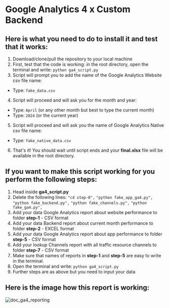 # Google Analytics 4 x Custom Backend

## Here is what you need to do to install it and test that it works:

1. Download/clone/pull the repository to your local machine
2. First, test that the code is working: in the root directory, open the terminal and write: `python ga4_script.py`
3. Script will prompt you to add the name of the Google Analytics Website csv file name:

- Type: `fake_data.csv`

4. Script will proceed and will ask you for the month and year:

- Type: `April` (or any other month but best to type the current month)
- Type: `2024` (or the current year)

5. Script will proceed and will ask you the name of Google Analytics Native csv file name:

- Type: `fake_native_data.csv`

6. That's it! You should wait until script ends and your **final.xlsx** file will be available in the root directory.

## If you want to make this script working for you perform the following steps:

1. Head inside **ga4_script.py**
2. Delete the following lines:
   ```"cd step-0",```
   ```"python fake_app_ga4.py",```
   ```"python fake_backend.py",```
   ```"python fake_channels.py",```
   ```"python fake_ga4.py",```
3. Add your data Google Analytics report about website performance to folder **step-1** - CSV format
4. Add your data Backend report about current month performance to folder **step-2** - EXCEL format
5. Add your data Google Analytics report about app performance to folder **step-5** - CSV format
6. Add your lookup Channels report with all traffic resource channels to folder **step-7** - CSV format
7. Make sure that names of reports in **step-1** and **step-5** are easy to write in the terminal.
8. Open the terminal and write: `python ga4_script.py`
9. Further steps are as above but you need to input your data

## Here is the image how this report is working:
![doc_ga4_reporting](https://github.com/NGPetrovich/ga4-traffic-sources/assets/75169515/96e7937e-1708-45f6-ad12-07ef32aecef6)
